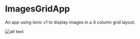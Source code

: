 # ImagesGridApp
An app using Ionic v1 to display images in a 4 column grid layout.

![alt text](http://image.prntscr.com/image/4ca00ee70c164a69bab4d867434a03cd.png "App Screenshot")

